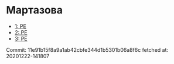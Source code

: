 # Мартазова
- [1: PE](1.md)
- [2: PE](2.md)
- [3: PE](3.md)

Commit: 11e91b15f8a9a1ab42cbfe344d1b5301b06a8f6c
 fetched at: 20201222-141807
